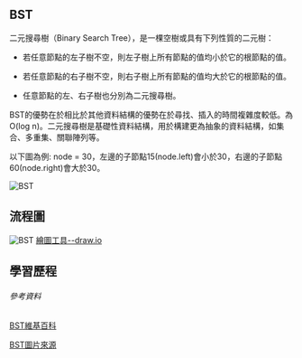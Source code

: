 ## BST
二元搜尋樹（Binary Search Tree），是一棵空樹或具有下列性質的二元樹：

* 若任意節點的左子樹不空，則左子樹上所有節點的值均小於它的根節點的值。

* 若任意節點的右子樹不空，則右子樹上所有節點的值均大於它的根節點的值。

* 任意節點的左、右子樹也分別為二元搜尋樹。

BST的優勢在於相比於其他資料結構的優勢在於尋找、插入的時間複雜度較低。為 O(log n)。二元搜尋樹是基礎性資料結構，用於構建更為抽象的資料結構，如集合、多重集、關聯陣列等。

以下圖為例:
node = 30，左邊的子節點15(node.left)會小於30，右邊的子節點60(node.right)會大於30。

![BST](https://github.com/tzuying0312/Learning-Code/blob/master/photo/binary-search-tree.png)

## 流程圖
![BST](https://github.com/tzuying0312/Learning-Code/blob/master/photo/BST.png)
[繪圖工具--draw.io](https://www.draw.io/)

## 學習歷程

###### 參考資料
[BST維基百科](https://zh.wikipedia.org/wiki/%E4%BA%8C%E5%85%83%E6%90%9C%E5%B0%8B%E6%A8%B9)

[BST圖片來源](https://www.javatpoint.com/binary-search-tree)
